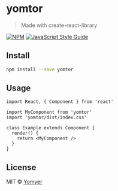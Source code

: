 # yomtor

> Made with create-react-library

[![NPM](https://img.shields.io/npm/v/yomtor.svg)](https://www.npmjs.com/package/yomtor) [![JavaScript Style Guide](https://img.shields.io/badge/code_style-standard-brightgreen.svg)](https://standardjs.com)

## Install

```bash
npm install --save yomtor
```

## Usage

```tsx
import React, { Component } from 'react'

import MyComponent from 'yomtor'
import 'yomtor/dist/index.css'

class Example extends Component {
  render() {
    return <MyComponent />
  }
}
```

## License

MIT © [Yomyer](https://github.com/Yomyer)
